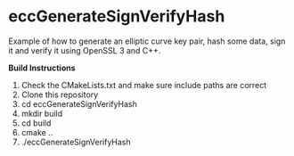 # eccGenerateSignVerifyHash
Example of how to generate an elliptic curve key pair, hash some data, 
sign it and verify it using OpenSSL 3 and C++.

**Build Instructions**
1. Check the CMakeLists.txt and make sure include paths are correct
2. Clone this repository
3. cd eccGenerateSignVerifyHash
4. mkdir build
5. cd build
6. cmake ..
7. ./eccGenerateSignVerifyHash

